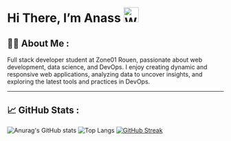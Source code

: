 <h1 padding="10px 5px" > Hi There, I’m Anass <img src="https://raw.githubusercontent.com/Tarikul-Islam-Anik/Animated-Fluent-Emojis/master/Emojis/Hand%20gestures/Waving%20Hand.png" alt="Waving Hand" width="35" height="35" /> </h1> 

## 👨‍💻 About Me :

Full stack developer student at Zone01 Rouen, passionate about web development, data science, and DevOps. I enjoy creating dynamic and responsive web applications, analyzing data to uncover insights, and exploring the latest tools and practices in DevOps.

---

## 📈 GitHub Stats :

![Anurag's GitHub stats](https://github-readme-stats-anasskms-projects.vercel.app/api?username=Anasskm&show_icons=true&theme=neon&rank_icon=github)
![Top Langs](https://github-readme-stats-anasskms-projects.vercel.app/api/top-langs/?username=Anasskm&layout=compact&theme=neon) [![GitHub Streak](https://github-streak-stats-tan.vercel.app?user=Anasskm&theme=neon)](https://git.io/streak-stats)
